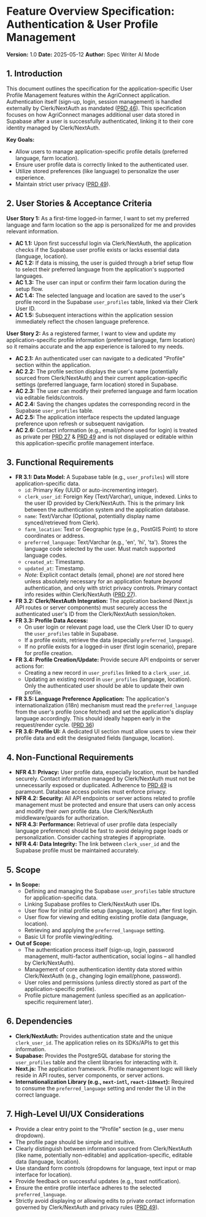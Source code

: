 # Feature Overview Specification: Authentication & User Profile Management

**Version:** 1.0
**Date:** 2025-05-12
**Author:** Spec Writer AI Mode

## 1. Introduction

This document outlines the specification for the application-specific User Profile Management features within the AgriConnect application. Authentication itself (sign-up, login, session management) is handled externally by Clerk/NextAuth as mandated ([PRD 46](docs/PRD:46)). This specification focuses on how AgriConnect manages additional user data stored in Supabase after a user is successfully authenticated, linking it to their core identity managed by Clerk/NextAuth.

**Key Goals:**
*   Allow users to manage application-specific profile details (preferred language, farm location).
*   Ensure user profile data is correctly linked to the authenticated user.
*   Utilize stored preferences (like language) to personalize the user experience.
*   Maintain strict user privacy ([PRD 49](docs/PRD:49)).

## 2. User Stories & Acceptance Criteria

**User Story 1:** As a first-time logged-in farmer, I want to set my preferred language and farm location so the app is personalized for me and provides relevant information.

*   **AC 1.1:** Upon first successful login via Clerk/NextAuth, the application checks if the Supabase user profile exists or lacks essential data (language, location).
*   **AC 1.2:** If data is missing, the user is guided through a brief setup flow to select their preferred language from the application's supported languages.
*   **AC 1.3:** The user can input or confirm their farm location during the setup flow.
*   **AC 1.4:** The selected language and location are saved to the user's profile record in the Supabase `user_profiles` table, linked via their Clerk User ID.
*   **AC 1.5:** Subsequent interactions within the application session immediately reflect the chosen language preference.

**User Story 2:** As a registered farmer, I want to view and update my application-specific profile information (preferred language, farm location) so it remains accurate and the app experience is tailored to my needs.

*   **AC 2.1:** An authenticated user can navigate to a dedicated "Profile" section within the application.
*   **AC 2.2:** The profile section displays the user's name (potentially sourced from Clerk/NextAuth) and their current application-specific settings (preferred language, farm location) stored in Supabase.
*   **AC 2.3:** The user can modify their preferred language and farm location via editable fields/controls.
*   **AC 2.4:** Saving the changes updates the corresponding record in the Supabase `user_profiles` table.
*   **AC 2.5:** The application interface respects the updated language preference upon refresh or subsequent navigation.
*   **AC 2.6:** Contact information (e.g., email/phone used for login) is treated as private per [PRD 27](docs/PRD:27) & [PRD 49](docs/PRD:49) and is not displayed or editable within this application-specific profile management interface.

## 3. Functional Requirements

*   **FR 3.1: Data Model:** A Supabase table (e.g., `user_profiles`) will store application-specific data.
    *   `id`: Primary Key (UUID or auto-incrementing integer).
    *   `clerk_user_id`: Foreign Key (Text/Varchar), unique, indexed. Links to the user ID provided by Clerk/NextAuth. This is the primary link between the authentication system and the application database.
    *   `name`: Text/Varchar (Optional, potentially display name synced/retrieved from Clerk).
    *   `farm_location`: Text or Geographic type (e.g., PostGIS Point) to store coordinates or address.
    *   `preferred_language`: Text/Varchar (e.g., 'en', 'hi', 'ta'). Stores the language code selected by the user. Must match supported language codes.
    *   `created_at`: Timestamp.
    *   `updated_at`: Timestamp.
    *   *Note:* Explicit contact details (email, phone) are *not* stored here unless absolutely necessary for an application feature *beyond* authentication, and only with strict privacy controls. Primary contact info resides within Clerk/NextAuth ([PRD 27](docs/PRD:27)).
*   **FR 3.2: Clerk/NextAuth Integration:** The application backend (Next.js API routes or server components) must securely access the authenticated user's ID from the Clerk/NextAuth session/token.
*   **FR 3.3: Profile Data Access:**
    *   On user login or relevant page load, use the Clerk User ID to query the `user_profiles` table in Supabase.
    *   If a profile exists, retrieve the data (especially `preferred_language`).
    *   If no profile exists for a logged-in user (first login scenario), prepare for profile creation.
*   **FR 3.4: Profile Creation/Update:** Provide secure API endpoints or server actions for:
    *   Creating a new record in `user_profiles` linked to a `clerk_user_id`.
    *   Updating an existing record in `user_profiles` (language, location). Only the authenticated user should be able to update their own profile.
*   **FR 3.5: Language Preference Application:** The application's internationalization (i18n) mechanism must read the `preferred_language` from the user's profile (once fetched) and set the application's display language accordingly. This should ideally happen early in the request/render cycle. ([PRD 36](docs/PRD:36))
*   **FR 3.6: Profile UI:** A dedicated UI section must allow users to view their profile data and edit the designated fields (language, location).

## 4. Non-Functional Requirements

*   **NFR 4.1: Privacy:** User profile data, especially location, must be handled securely. Contact information managed by Clerk/NextAuth must not be unnecessarily exposed or duplicated. Adherence to [PRD 49](docs/PRD:49) is paramount. Database access policies must enforce privacy.
*   **NFR 4.2: Security:** All API endpoints or server actions related to profile management must be protected and ensure that users can only access and modify their *own* profile data. Use Clerk/NextAuth middleware/guards for authorization.
*   **NFR 4.3: Performance:** Retrieval of user profile data (especially language preference) should be fast to avoid delaying page loads or personalization. Consider caching strategies if appropriate.
*   **NFR 4.4: Data Integrity:** The link between `clerk_user_id` and the Supabase profile must be maintained accurately.

## 5. Scope

*   **In Scope:**
    *   Defining and managing the Supabase `user_profiles` table structure for application-specific data.
    *   Linking Supabase profiles to Clerk/NextAuth user IDs.
    *   User flow for initial profile setup (language, location) after first login.
    *   User flow for viewing and editing existing profile data (language, location).
    *   Retrieving and applying the `preferred_language` setting.
    *   Basic UI for profile viewing/editing.
*   **Out of Scope:**
    *   The authentication process itself (sign-up, login, password management, multi-factor authentication, social logins – all handled by Clerk/NextAuth).
    *   Management of core authentication identity data stored within Clerk/NextAuth (e.g., changing login email/phone, password).
    *   User roles and permissions (unless directly stored as part of the application-specific profile).
    *   Profile picture management (unless specified as an application-specific requirement later).

## 6. Dependencies

*   **Clerk/NextAuth:** Provides authentication state and the unique `clerk_user_id`. The application relies on its SDKs/APIs to get this information.
*   **Supabase:** Provides the PostgreSQL database for storing the `user_profiles` table and the client libraries for interacting with it.
*   **Next.js:** The application framework. Profile management logic will likely reside in API routes, server components, or server actions.
*   **Internationalization Library (e.g., `next-intl`, `react-i18next`):** Required to consume the `preferred_language` setting and render the UI in the correct language.

## 7. High-Level UI/UX Considerations

*   Provide a clear entry point to the "Profile" section (e.g., user menu dropdown).
*   The profile page should be simple and intuitive.
*   Clearly distinguish between information sourced from Clerk/NextAuth (like name, potentially non-editable) and application-specific, editable data (language, location).
*   Use standard form controls (dropdowns for language, text input or map interface for location).
*   Provide feedback on successful updates (e.g., toast notification).
*   Ensure the entire profile interface adheres to the selected `preferred_language`.
*   Strictly avoid displaying or allowing edits to private contact information governed by Clerk/NextAuth and privacy rules ([PRD 49](docs/PRD:49)).